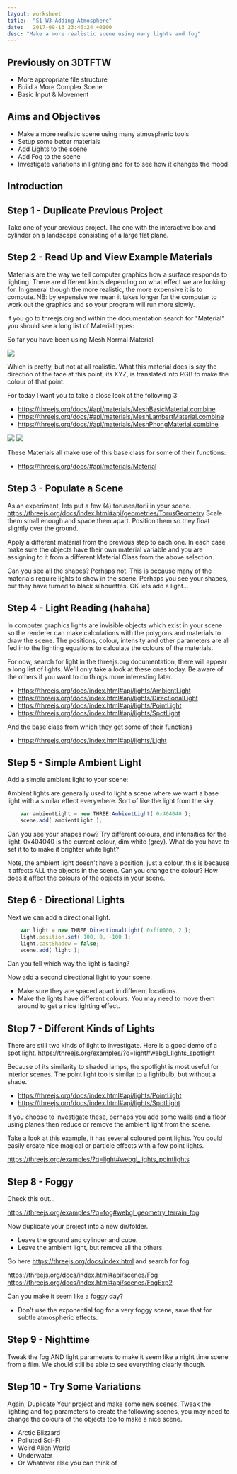 ```yaml
---
layout: worksheet
title:  "S1 W3 Adding Atmosphere"
date:   2017-09-13 23:46:24 +0100
desc: "Make a more realistic scene using many lights and fog"
---
```


## Previously on 3DTFTW

- More appropriate file structure
- Build a More Complex Scene
- Basic Input & Movement

## Aims and Objectives

- Make a more realistic scene using many atmospheric tools
- Setup some better materials
- Add Lights to the scene
- Add Fog to the scene
- Investigate variations in lighting and for to see how it changes the mood

## Introduction

## Step 1 - Duplicate Previous Project

Take one of your previous project. The one with the interactive box and cylinder on a landscape consisting of a large flat plane.

## Step 2 - Read Up and View Example Materials

Materials are the way we tell computer graphics how a surface responds to lighting. There are different kinds depending on what effect we are looking for. In general though the more realistic, the more expensive it is to compute. NB: by expensive we mean it takes longer for the computer to work out the graphics and so your program will run more slowly.

if you go to threejs.org and within the documentation search for "Material" you should see a long list of Material types:

So far you have been using Mesh Normal Material

![](../../assets/MeshNormalMaterial.png)

Which is pretty, but not at all realistic. What this material does is say the direction of the face at this point, its XYZ, is translated into RGB to make the colour of that point.


For today I want you to take a close look at the following 3:
- <https://threejs.org/docs/#api/materials/MeshBasicMaterial.combine>
- <https://threejs.org/docs/#api/materials/MeshLambertMaterial.combine>
- <https://threejs.org/docs/#api/materials/MeshPhongMaterial.combine>


<!-- - <https://threejs.org/docs/index.html#api/materials/MeshStandardMaterial> -->

![](../../assets/MeshBasicMaterial.png)
![](../../assets/MeshLambertMaterial.png)

These Materials all make use of this base class for some of their functions:
- <https://threejs.org/docs/#api/materials/Material>

## Step 3 - Populate a Scene

As an experiment, lets put a few (4) toruses/torii in your scene.
<https://threejs.org/docs/index.html#api/geometries/TorusGeometry>
Scale them small enough and space them apart. Position them so they float slightly over the ground.

Apply a different material from the previous step to each one. In each case make sure the objects have their own material variable and you are assigning to it from a different Material Class from the above selection.

Can you see all the shapes? Perhaps not. This is because many of the materials require lights to show in the scene. Perhaps you see your shapes, but they have turned to black silhouettes. OK lets add a light...

## Step 4 - Light Reading (hahaha)

In computer graphics lights are invisible objects which exist in your scene so the renderer can make calculations with the polygons and materials to draw the scene. The positions, colour, intensity and other parameters are all fed into the lighting equations to calculate the colours of the materials.

For now, search for light in the threejs.org documentation, there will appear a long list of lights. We'll only take a look at these ones today. Be aware of the others if you want to do things more interesting later.

- <https://threejs.org/docs/index.html#api/lights/AmbientLight>
- <https://threejs.org/docs/index.html#api/lights/DirectionalLight>
- <https://threejs.org/docs/index.html#api/lights/PointLight>
- <https://threejs.org/docs/index.html#api/lights/SpotLight>

And the base class from which they get some of their functions
- <https://threejs.org/docs/index.html#api/lights/Light>

## Step 5 - Simple Ambient Light

Add a simple ambient light to your scene:

Ambient lights are generally used to light a scene where we want a base light with a similar effect everywhere. Sort of like the light from the sky.

~~~ javascript
    var ambientLight = new THREE.AmbientLight( 0x404040 );
    scene.add( ambientLight );
~~~

Can you see your shapes now? Try different colours, and intensities for the light.
0x404040 is the current colour, dim white (grey). What do you have to set it to to make it brighter white light?

Note, the ambient light doesn't have a position, just a colour, this is because it affects ALL the objects in the scene. Can you change the colour? How does it affect the colours of the objects in your scene.

## Step 6 - Directional Lights

Next we can add a directional light.

~~~ javascript
    var light = new THREE.DirectionalLight( 0xff0000, 2 );
    light.position.set( 100, 0, -100 );
    light.castShadow = false;
    scene.add( light );
~~~

Can you tell which way the light is facing?

Now add a second directional light to your scene.
- Make sure they are spaced apart in different locations.
- Make the lights have different colours.
You may need to move them around to get a nice lighting effect.

## Step 7 - Different Kinds of Lights

There are still two kinds of light to investigate. Here is a good demo of a spot light.
<https://threejs.org/examples/?q=light#webgl_lights_spotlight>

Because of its similarity to shaded lamps, the spotlight is most useful for interior scenes. The point light too is similar to a lightbulb, but without a shade.
- https://threejs.org/docs/index.html#api/lights/PointLight
- https://threejs.org/docs/index.html#api/lights/SpotLight

If you choose to investigate these, perhaps you add some walls and a floor using planes then reduce or remove the ambient light from the scene.

Take a look at this example, it has several coloured point lights. You could easily create nice magical or particle effects with a few point lights.

<https://threejs.org/examples/?q=light#webgl_lights_pointlights>

## Step 8 - Foggy

Check this out...

<https://threejs.org/examples/?q=fog#webgl_geometry_terrain_fog>

Now duplicate your project into a new dir/folder.
- Leave the ground and cylinder and cube.
- Leave the ambient light, but remove all the others.

Go here <https://threejs.org/docs/index.html> and search for fog.

https://threejs.org/docs/index.html#api/scenes/Fog
https://threejs.org/docs/index.html#api/scenes/FogExp2

Can you make it seem like a foggy day?
 - Don't use the exponential fog for a very foggy scene, save that for subtle atmospheric effects.

## Step 9 - Nighttime

Tweak the fog AND light parameters to make it seem like a night time scene from a film. We should still be able to see everything clearly though.

## Step 10 - Try Some Variations

Again, Duplicate Your project and make some new scenes. Tweak the lighting and fog parameters to create the following scenes, you may need to change the colours of the objects too to make a nice scene.

- Arctic Blizzard
- Polluted Sci-Fi
- Weird Alien World
- Underwater
- Or Whatever else you can think of
